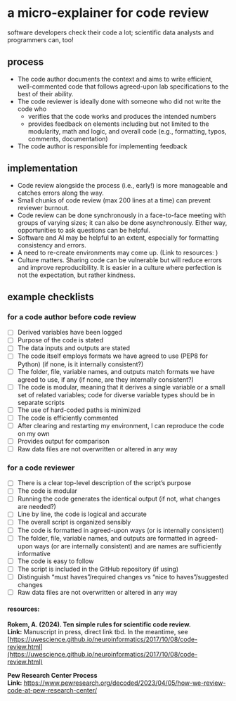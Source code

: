 # a micro-explainer for code review
software developers check their code a lot; scientific data analysts and programmers can, too\!

## process
* The code author documents the context and aims to write efficient, well-commented code that follows agreed-upon lab specifications to the best of their ability.   
* The code reviewer is ideally done with someone who did not write the code who  
  * verifies that the code works and produces the intended numbers  
  * provides feedback on elements including but not limited to the modularity, math and logic, and overall code (e.g., formatting, typos, comments, documentation)  
* The code author is responsible for implementing feedback

## implementation
* Code review alongside the process (i.e., early\!) is more manageable and catches errors along the way.  
* Small chunks of code review (max 200 lines at a time) can prevent reviewer burnout.  
* Code review can be done synchronously in a face-to-face meeting with groups of varying sizes; it can also be done asynchronously. Either way, opportunities to ask questions can be helpful.  
* Software and AI may be helpful to an extent, especially for formatting consistency and errors.  
* A need to re-create environments may come up. (Link to resources: )  
* Culture matters. Sharing code can be vulnerable but will reduce errors and improve reproducibility. It is easier in a culture where perfection is not the expectation, but rather kindness.

## example checklists

### for a code author before code review
- [ ] Derived variables have been logged  
- [ ] Purpose of the code is stated  
- [ ] The data inputs and outputs are stated   
- [ ] The code itself employs formats we have agreed to use (PEP8 for Python) (if none, is it internally consistent?)  
- [ ] The folder, file, variable names, and outputs match formats we have agreed to use, if any (if none, are they internally consistent?)  
- [ ] The code is modular, meaning that it derives a single variable or a small set of related variables; code for diverse variable types should be in separate scripts   
- [ ] The use of hard-coded paths is minimized  
- [ ] The code is efficiently commented  
- [ ] After clearing and restarting my environment, I can reproduce the code on my own  
- [ ] Provides output for comparison  
- [ ] Raw data files are not overwritten or altered in any way

### for a code reviewer
- [ ] There is a clear top-level description of the script’s purpose  
- [ ] The code is modular  
- [ ] Running the code generates the identical output (if not, what changes are needed?)  
- [ ] Line by line, the code is logical and accurate  
- [ ] The overall script is organized sensibly  
- [ ] The code is formatted in agreed-upon ways (or is internally consistent)  
- [ ] The folder, file, variable names, and outputs are formatted in agreed-upon ways (or are internally consistent) and are names are sufficiently informative  
- [ ] The code is easy to follow   
- [ ] The script is included in the GitHub repository (if using)  
- [ ] Distinguish “must haves”/required changes  vs “nice to haves”/suggested changes  
- [ ] Raw data files are not overwritten or altered in any way  

#### resources:   
**Rokem, A. (2024). Ten simple rules for scientific code review.**  
**Link:** Manuscript in press, direct link tbd. In the meantime, see [https://uwescience.github.io/neuroinformatics/2017/10/08/code-review.html](https://uwescience.github.io/neuroinformatics/2017/10/08/code-review.html)

**Pew Research Center Process**  
**Link:** https://www.pewresearch.org/decoded/2023/04/05/how-we-review-code-at-pew-research-center/
